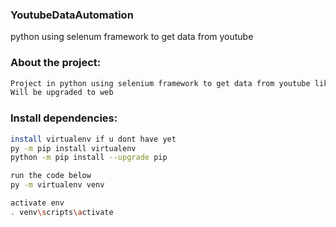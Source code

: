### YoutubeDataAutomation
python using selenum framework to get data from youtube


### About the project: 

```sh
Project in python using selenium framework to get data from youtube like title, label, views and likes
Will be upgraded to web
```
### Install dependencies:  

```sh
install virtualenv if u dont have yet
py -m pip install virtualenv
python -m pip install --upgrade pip

run the code below
py -m virtualenv venv

activate env
. venv\scripts\activate


```




